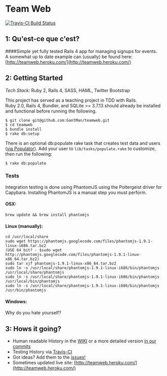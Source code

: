 Team Web
=======
[![Travis-CI Build Status](https://api.travis-ci.org/GantMan/teamweb.png)](https://travis-ci.org/GantMan/teamweb)

## 1: Qu'est-ce que c'est?
####Simple yet fully tested Rails 4 app for managing signups for events.  
A somewhat up to date example can (usually) be found here: [http://teamweb.heroku.com/](http://teamweb.heroku.com/)

## 2: Getting Started
*Tech Stack:* Ruby 2, Rails 4, SASS, HAML, Twitter Bootstrap

This project has served as a teaching project in TDD with Rails.  
Ruby 2.0, Rails 4, Bundler, and SQLite >= 3.7.13 should already be installed and functional before running the following.

```
$ git clone git@github.com:GantMan/teamweb.git
$ cd teamweb
$ bundle install
$ rake db:setup
```
There is an optional db:populate rake task that creates test data and users ([via Populator](https://github.com/ryanb/populator)).
Add your user to `lib/tasks/populate.rake` to customize, then run the following:
```
$ rake db:populate
```

### Tests
Integration testing is done using PhantomJS using the Poltergeist driver
for Capybara.  Installing PhantomJS is a manual step you must perform.

#### OSX: 

    brew update && brew install phantomjs

#### Linux (manually):

    cd /usr/local/share
    sudo wget https://phantomjs.googlecode.com/files/phantomjs-1.9.1-linux-i686.tar.bz2
    (USE 64 bit? - $sudo wget http://phantomjs.googlecode.com/files/phantomjs-1.9.1-linux-x86_64.tar.bz2)
    sudo tar xjf phantomjs-1.9.1-linux-x86_64.tar.bz2
    sudo ln -s /usr/local/share/phantomjs-1.9.1-linux-i686/bin/phantomjs /usr/local/share/phantomjs
    sudo ln -s /usr/local/share/phantomjs-1.9.1-linux-i686/bin/phantomjs /usr/local/bin/phantomjs
    sudo ln -s /usr/local/share/phantomjs-1.9.1-linux-i686/bin/phantomjs /usr/bin/phantomjs

#### Windows:

Why do you hate yourself?

## 3: Hows it going?

* Human readable History in the [WIKI](https://github.com/GantMan/teamweb/wiki/History) or a more detailed version [in our commits](https://github.com/GantMan/teamweb/commits/master)
* Testing History via [Travis-CI](https://travis-ci.org/GantMan/teamweb/builds)
* Got ideas?  Add them to the [issues!](https://github.com/GantMan/teamweb/issues?state=open) 
* Sometimes updated live site: [http://teamweb.heroku.com/](http://teamweb.heroku.com/)
